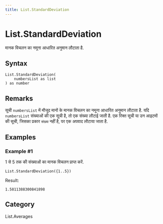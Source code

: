 ```yaml
---
title: List.StandardDeviation
---
```


# List.StandardDeviation


मानक विचलन का नमूना आधारित अनुमान लौटाता है.


## Syntax

```powerquery
List.StandardDeviation(
    numbersList as list
) as number
```


## Remarks

सूची <code>numbersList</code> में मौजूद मानों के मानक विचलन का नमूना आधारित अनुमान लौटाता है.    यदि <code>numbersList</code> संख्याओं की एक सूची है, तो एक संख्या लौटाई जाती है.    एक रिक्त सूची या उन आइटमों की सूची, जिसका प्रकार <code>संख्या</code> नहीं है, पर एक अपवाद लौटाया जाता है.


## Examples

### Example #1 
1 से 5 तक की संख्याओं का मानक विचलन प्राप्त करें.
```powerquery
List.StandardDeviation({1..5})
```

Result: 
```powerquery
1.5811388300841898
```




## Category
List.Averages
